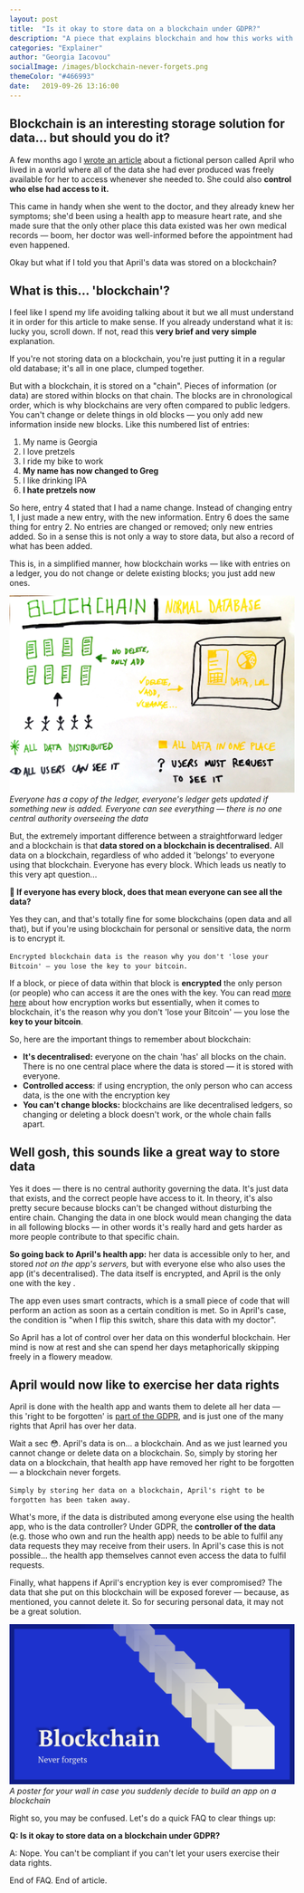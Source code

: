 ```yaml
---
layout: post
title:  "Is it okay to store data on a blockchain under GDPR?"
description: "A piece that explains blockchain and how this works with GDPR; you cannot store data on blockchain and be GDPR compliant because data cannot be deleted from a blockchain"
categories: "Explainer"
author: "Georgia Iacovou"
socialImage: /images/blockchain-never-forgets.png
themeColor: "#466993"
date:   2019-09-26 13:16:00
---
```


## Blockchain is an interesting storage solution for data... but should you do it?

A few months ago I [wrote an article](https://metomic.io/blog/main/2019/04/24/open-data.html) about a fictional person called April who lived in a world where all of the data she had ever produced was freely available for her to access whenever she needed to. She could also **control who else had access to it.**

This came in handy when she went to the doctor, and they already knew her symptoms; she'd been using a health app to measure heart rate, and she made sure that the only other place this data existed was her own medical records — boom, her doctor was well-informed before the appointment had even happened.

Okay but what if I told you that April's data was stored on a blockchain?

## What is this... 'blockchain'?

I feel like I spend my life avoiding talking about it but we all must understand it in order for this article to make sense. If you already understand what it is: lucky you, scroll down. If not, read this **very brief and very simple** explanation. 

If you're not storing data on a blockchain, you're just putting it in a regular old database; it's all in one place, clumped together.

But with a blockchain, it is stored on a "chain". Pieces of information (or data) are stored within blocks on that chain. The blocks are in chronological order, which is why blockchains are very often compared to public ledgers. You can't change or delete things in old blocks — you only add new information inside new blocks. Like this numbered list of entries:

1. My name is Georgia
2. I love pretzels
3. I ride my bike to work
4. **My name has now changed to Greg**
5. I like drinking IPA
6. **I hate pretzels now**

So here, entry 4 stated that I had a name change. Instead of changing entry 1, I just made a new entry, with the new information. Entry 6 does the same thing for entry 2. No entries are changed or removed; only new entries added. So in a sense this is not only a way to store data, but also a record of what has been added.

This is, in a simplified manner, how blockchain works — like with entries on a ledger, you do not change or delete existing blocks; you just add new ones.

![diagram illustrating the difference between a blockchain and a normal database](/images/blockchain-vs-not.jpg)
*Everyone has a copy of the ledger, everyone's ledger gets updated if something new is added. Everyone can see everything — there is no one central authority overseeing the data*

But, the extremely important difference between a straightforward ledger and a blockchain is that **data stored on a blockchain is decentralised.** All data on a blockchain, regardless of who added it 'belongs' to everyone using that blockchain. Everyone has every block. Which leads us neatly to this very apt question...

**🤔 If everyone has every block, does that mean everyone can see all the data?**

Yes they can, and that's totally fine for some blockchains (open data and all that), but if you're using blockchain for personal or sensitive data, the norm is to encrypt it.

`Encrypted blockchain data is the reason why you don't 'lose your Bitcoin' — you lose the key to your bitcoin.`

If a block, or piece of data within that block is **encrypted** the only person (or people) who can access it are the ones with the key. You can read [more here](https://metomic.io/blog/main/2019/09/10/cryptography-explained.html) about how encryption works but essentially, when it comes to blockchain, it's the reason why you don't 'lose your Bitcoin' — you lose the **key to your bitcoin**.

So, here are the important things to remember about blockchain:

- **It's decentralised:** everyone on the chain 'has' all blocks on the chain. There is no one central place where the data is stored — it is stored with everyone.
- **Controlled access**: if using encryption, the only person who can access data, is the one with the encryption key
- **You can't change blocks:** blockchains are like decentralised ledgers, so changing or deleting a block doesn't work, or the whole chain falls apart.

## Well gosh, this sounds like a great way to store data

Yes it does — there is no central authority governing the data. It's just data that exists, and the correct people have access to it. In theory, it's also pretty secure because blocks can't be changed without disturbing the entire chain. Changing the data in one block would mean changing the data in all following blocks — in other words it's really hard and gets harder as more people contribute to that specific chain. 

**So going back to April's health app:** her data is accessible only to her, and stored *not on the app's servers,* but with everyone else who also uses the app (it's decentralised). The data itself is encrypted, and April is the only one with the key . 

The app even uses smart contracts, which is a small piece of code that will perform an action as soon as a certain condition is met. So in April's case, the condition is "when I flip this switch, share this data with my doctor".

So April has a lot of control over her data on this wonderful blockchain. Her mind is now at rest and she can spend her days metaphorically skipping freely in a flowery meadow.

## April would now like to exercise her data rights

April is done with the health app and wants them to delete all her data — this 'right to be forgotten' is [part of the GDPR](https://gdpr-info.eu/art-15-gdpr/), and is just one of the many rights that April has over her data.

Wait a sec 😳. April's data is on... a blockchain. And as we just learned you cannot change or delete data on a blockchain. So, simply by storing her data on a blockchain, that health app have removed her right to be forgotten — a blockchain never forgets.

`Simply by storing her data on a blockchain, April's right to be forgotten has been taken away.`

What's more, if the data is distributed among everyone else using the health app, who is the data controller? Under GDPR, the **controller of the data** (e.g. those who own and run the health app) needs to be able to fulfil any data requests they may receive from their users. In April's case this is not possible... the health app themselves cannot even access the data to fulfil requests.

Finally, what happens if April's encryption key is ever compromised? The data that she put on this blockchain will be exposed forever — because, as mentioned, you cannot delete it. So for securing personal data, it may not be a great solution.

![a graphic reading 'blockchain never forgets'](/images/blockchain-never-forgets.png)
*A poster for your wall in case you suddenly decide to build an app on a blockchain*

Right so, you may be confused. Let's do a quick FAQ to clear things up:

**Q: Is it okay to store data on a blockchain under GDPR?**

A: Nope. You can't be compliant if you can't let your users exercise their data rights. 

End of FAQ. End of article.